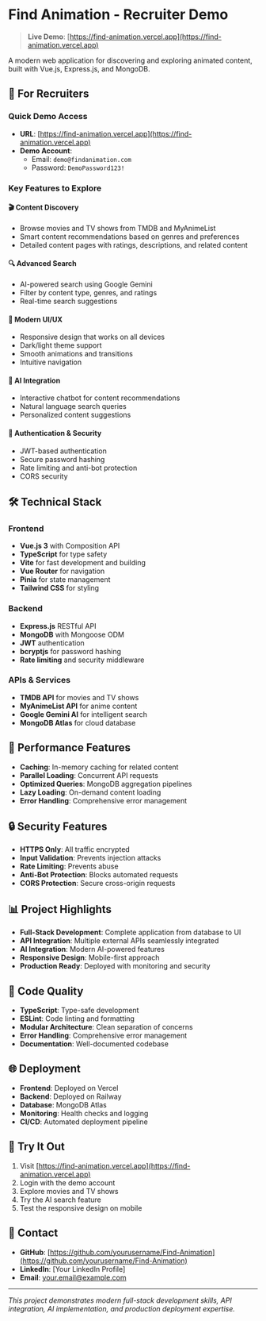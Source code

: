 # Find Animation - Recruiter Demo

> **Live Demo**: [https://find-animation.vercel.app](https://find-animation.vercel.app)

A modern web application for discovering and exploring animated content, built with Vue.js, Express.js, and MongoDB.

## 🎯 **For Recruiters**

### Quick Demo Access

- **URL**: [https://find-animation.vercel.app](https://find-animation.vercel.app)
- **Demo Account**:
  - Email: `demo@findanimation.com`
  - Password: `DemoPassword123!`

### Key Features to Explore

#### 🎬 **Content Discovery**

- Browse movies and TV shows from TMDB and MyAnimeList
- Smart content recommendations based on genres and preferences
- Detailed content pages with ratings, descriptions, and related content

#### 🔍 **Advanced Search**

- AI-powered search using Google Gemini
- Filter by content type, genres, and ratings
- Real-time search suggestions

#### 📱 **Modern UI/UX**

- Responsive design that works on all devices
- Dark/light theme support
- Smooth animations and transitions
- Intuitive navigation

#### 🤖 **AI Integration**

- Interactive chatbot for content recommendations
- Natural language search queries
- Personalized content suggestions

#### 🔐 **Authentication & Security**

- JWT-based authentication
- Secure password hashing
- Rate limiting and anti-bot protection
- CORS security

## 🛠 **Technical Stack**

### Frontend

- **Vue.js 3** with Composition API
- **TypeScript** for type safety
- **Vite** for fast development and building
- **Vue Router** for navigation
- **Pinia** for state management
- **Tailwind CSS** for styling

### Backend

- **Express.js** RESTful API
- **MongoDB** with Mongoose ODM
- **JWT** authentication
- **bcryptjs** for password hashing
- **Rate limiting** and security middleware

### APIs & Services

- **TMDB API** for movies and TV shows
- **MyAnimeList API** for anime content
- **Google Gemini AI** for intelligent search
- **MongoDB Atlas** for cloud database

## 🚀 **Performance Features**

- **Caching**: In-memory caching for related content
- **Parallel Loading**: Concurrent API requests
- **Optimized Queries**: MongoDB aggregation pipelines
- **Lazy Loading**: On-demand content loading
- **Error Handling**: Comprehensive error management

## 🔒 **Security Features**

- **HTTPS Only**: All traffic encrypted
- **Input Validation**: Prevents injection attacks
- **Rate Limiting**: Prevents abuse
- **Anti-Bot Protection**: Blocks automated requests
- **CORS Protection**: Secure cross-origin requests

## 📊 **Project Highlights**

- **Full-Stack Development**: Complete application from database to UI
- **API Integration**: Multiple external APIs seamlessly integrated
- **AI Integration**: Modern AI-powered features
- **Responsive Design**: Mobile-first approach
- **Production Ready**: Deployed with monitoring and security

## 🎨 **Code Quality**

- **TypeScript**: Type-safe development
- **ESLint**: Code linting and formatting
- **Modular Architecture**: Clean separation of concerns
- **Error Handling**: Comprehensive error management
- **Documentation**: Well-documented codebase

## 🌐 **Deployment**

- **Frontend**: Deployed on Vercel
- **Backend**: Deployed on Railway
- **Database**: MongoDB Atlas
- **Monitoring**: Health checks and logging
- **CI/CD**: Automated deployment pipeline

## 📱 **Try It Out**

1. Visit [https://find-animation.vercel.app](https://find-animation.vercel.app)
2. Login with the demo account
3. Explore movies and TV shows
4. Try the AI search feature
5. Test the responsive design on mobile

## 🤝 **Contact**

- **GitHub**: [https://github.com/yourusername/Find-Animation](https://github.com/yourusername/Find-Animation)
- **LinkedIn**: [Your LinkedIn Profile]
- **Email**: your.email@example.com

---

_This project demonstrates modern full-stack development skills, API integration, AI implementation, and production deployment expertise._
